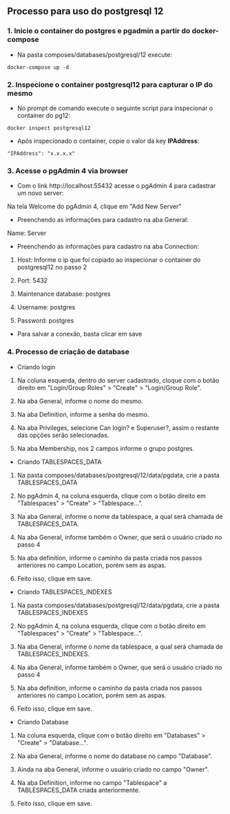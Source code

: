 ## Processo para uso do postgresql 12

### 1. Inicie o container do postgres e pgadmin a partir do docker-compose

* Na pasta composes/databases/postgresql/12 execute: 

`docker-compose up -d`

### 2. Inspecione o container postgresql12 para capturar o IP do mesmo

* No prompt de comando execute o seguinte script para inspecionar o container do pg12:

`docker inspect postgresql12`

* Após inspecionado o container, copie o valor da key **IPAddress**:

`"IPAddress": "x.x.x.x"`

### 3. Acesse o pgAdmin 4 via browser

* Com o link http://localhost:55432 acesse o pgAdmin 4 para cadastrar um novo server:

Na tela Welcome do pgAdmin 4, clique em "Add New Server"

* Preenchendo as informações para cadastro na aba General:

Name: Server

* Preenchendo as informações para cadastro na aba Connection:

1. Host: Informe o ip que foi copiado ao inspecionar o container do postgresql12 no passo 2

2. Port: 5432

3. Maintenance database: postgres

4. Username: postgres

5. Password: postgres

* Para salvar a conexão, basta clicar em save

### 4. Processo de criação de database

* Criando login

1. Na coluna esquerda, dentro do server cadastrado, cloque com o botão direito em "Login/Group Roles" > "Create" > "Login/Group Role".

2. Na aba General, informe o nome do mesmo.

3. Na aba Definition, informe a senha do mesmo.

4. Na aba Privileges, selecione Can login? e Superuser?, assim o restante das opções serão selecionadas.

5. Na aba Membership, nos 2 campos informe o grupo postgres.

* Criando TABLESPACES_DATA

1. Na pasta composes/databases/postgresql/12/data/pgdata, crie a pasta TABLESPACES_DATA

2. No pgAdmin 4, na coluna esquerda, clique com o botão direito em "Tablespaces" > "Create" > "Tablespace...".

3. Na aba General, informe o nome da tablespace, a qual será chamada de TABLESPACES_DATA.

4. Na aba General, informe também o Owner, que será o usuário criado no passo 4

5. Na aba definition, informe o caminho da pasta criada nos passos anteriores no campo Location, porém sem as aspas.

6. Feito isso, clique em save.

* Criando TABLESPACES_INDEXES

1. Na pasta composes/databases/postgresql/12/data/pgdata, crie a pasta TABLESPACES_INDEXES

2. No pgAdmin 4, na coluna esquerda, clique com o botão direito em "Tablespaces" > "Create" > "Tablespace...".

3. Na aba General, informe o nome da tablespace, a qual será chamada de TABLESPACES_INDEXES.

4. Na aba General, informe também o Owner, que será o usuário criado no passo 4

5. Na aba definition, informe o caminho da pasta criada nos passos anteriores no campo Location, porém sem as aspas.

6. Feito isso, clique em save.

* Criando Database

1. Na coluna esquerda, clique com o botão direito em "Databases" > "Create" > "Database...".

2. Na aba General, informe o nome do database no campo "Database".

3. Ainda na aba General, informe o usuário criado no campo "Owner".

4. Na aba Definition, informe no campo "Tablespace" a TABLESPACES_DATA criada anteriormente.

5. Feito isso, clique em save.